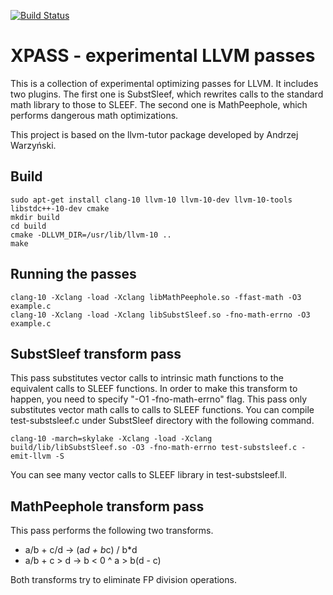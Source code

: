 [![Build Status](https://travis-ci.org/shibatch/xpass.svg?branch=master)](https://travis-ci.org/shibatch/xpass)

# XPASS - experimental LLVM passes

This is a collection of experimental optimizing passes for LLVM. It
includes two plugins. The first one is SubstSleef, which rewrites
calls to the standard math library to those to SLEEF. The second one
is MathPeephole, which performs dangerous math optimizations.

This project is based on the llvm-tutor package developed by Andrzej
Warzyński.


## Build

```
sudo apt-get install clang-10 llvm-10 llvm-10-dev llvm-10-tools libstdc++-10-dev cmake
mkdir build
cd build
cmake -DLLVM_DIR=/usr/lib/llvm-10 ..
make
```

## Running the passes

```
clang-10 -Xclang -load -Xclang libMathPeephole.so -ffast-math -O3 example.c
clang-10 -Xclang -load -Xclang libSubstSleef.so -fno-math-errno -O3 example.c
```

## SubstSleef transform pass

This pass substitutes vector calls to intrinsic math functions to the
equivalent calls to SLEEF functions. In order to make this transform
to happen, you need to specify "-O1 -fno-math-errno" flag. This pass
only substitutes vector math calls to calls to SLEEF functions. You
can compile test-substsleef.c under SubstSleef directory with the
following command.

```
clang-10 -march=skylake -Xclang -load -Xclang build/lib/libSubstSleef.so -O3 -fno-math-errno test-substsleef.c -emit-llvm -S
```

You can see many vector calls to SLEEF library in test-substsleef.ll.


## MathPeephole transform pass

This pass performs the following two transforms.

* a/b + c/d -> (a*d + b*c) / b*d
* a/b + c > d -> b < 0 ^ a > b(d - c)

Both transforms try to eliminate FP division operations.
